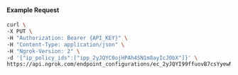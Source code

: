 <!-- Code generated for API Clients. DO NOT EDIT. -->

#### Example Request

```bash
curl \
-X PUT \
-H "Authorization: Bearer {API_KEY}" \
-H "Content-Type: application/json" \
-H "Ngrok-Version: 2" \
-d '{"ip_policy_ids":["ipp_2yJQYC0ojHPAh4SN1m8ayIcJ0bX"]}' \
https://api.ngrok.com/endpoint_configurations/ec_2yJQYI99ffuovB7csYyewNaz0Q4/ip_policy
```
